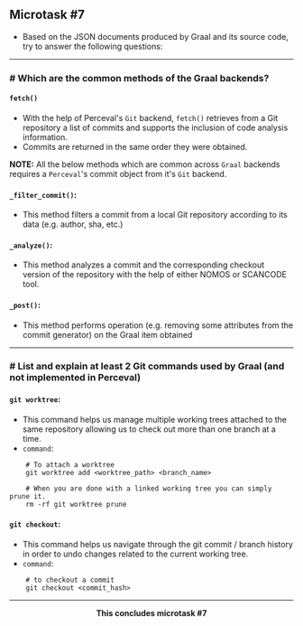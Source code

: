 ## Microtask #7

- Based on the JSON documents produced by Graal and its source code, try to answer the following questions:

<hr>

### # Which are the common methods of the Graal backends?

#### `fetch()`

- With the help of Perceval's `Git` backend, `fetch()` retrieves from a Git repository a list of commits and supports the inclusion of code analysis information.
- Commits are returned in the same order they were obtained.

**NOTE:** All the below methods which are common across `Graal` backends requires a `Perceval`'s commit object from it's `Git` backend.
<br>

#### `_filter_commit()`:

- This method filters a commit from a local Git repository according to its data (e.g. author, sha, etc.)

#### `_analyze()`:

- This method analyzes a commit and the corresponding checkout version of the repository with the help of either NOMOS or SCANCODE tool.

#### `_post()`:

- This method performs operation (e.g. removing some attributes from the commit generator) on the Graal item obtained

<hr>

### # List and explain at least 2 Git commands used by Graal (and not implemented in Perceval)

#### `git worktree`:

- This command helps us manage multiple working trees attached to the same repository allowing us to check out more than one branch at a time.
- `command`:

```
    # To attach a worktree
    git worktree add <worktree_path> <branch_name>

    # When you are done with a linked working tree you can simply prune it.
    rm -rf git worktree prune
```

#### `git checkout`:

- This command helps us navigate through the git commit / branch history in order to undo changes related to the current working tree.
- `command`:

```
    # to checkout a commit
    git checkout <commit_hash>
```

<hr>
<div align="center">
    <b> This concludes microtask #7 </b>
</div>
